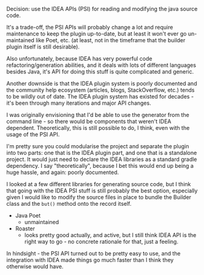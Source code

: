 Decision: use the IDEA APIs (PSI) for reading and modifying the java source
code.

It's a trade-off, the PSI APIs will probably change a lot and require
maintenance to keep the plugin up-to-date, but at least it won't ever go
un-maintained like Poet, etc. (at least, not in the timeframe that the builder
plugin itself is still desirable).

Also unfortunately, because IDEA has very powerful code refactoring/generation
abilities, and it deals with lots of different languages besides Java,
it's API for doing this stuff is quite complicated and generic.

Another downside is that the IDEA plugin system is poorly documented and the
community help ecosystem (articles, blogs, StackOverflow, etc.) tends to be
wildly out of date. The IDEA plugin system has existed for decades - it's been
through many iterations and major API changes.

I was originally envisioning that I'd be able to use the generator from the
command line - so there would be components that weren't IDEA dependent.
Theoretically, this is still possible to do, I think, even with the usage of the
PSI API.

I'm pretty sure you could modularise the project and separate the plugin
into two parts: one that is the IDEA plugin part, and one that is a standalone
project. It would just need to declare the IDEA libraries as a standard gradle
dependency. I say "theoretically", because I bet this would end up being a
huge hassle, and again: poorly documented.

I looked at a few different libraries for generating source code, but
I think that going with the IDEA PSI stuff is still probably the best option,
especially given I would like to modify the source files in place to bundle
the Builder class and the `but()` method onto the record itself.

* Java Poet
  * unmaintained
* Roaster
  * looks pretty good actually, and active, but I still think IDEA API is the
    right way to go - no concrete rationale for that, just a feeling.

In hindsight - the PSI API turned out to be pretty easy to use, and the 
integration with IDEA made things go much faster than I think they otherwise
would have.